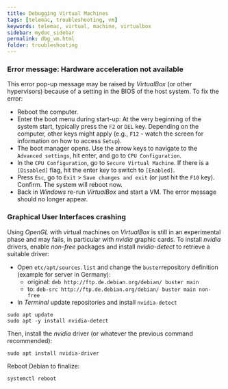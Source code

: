 ```yaml
---
title: Debugging Virtual Machines
tags: [telemac, troubleshooting, vm]
keywords: telemac, virtual, machine, virtualbox
sidebar: mydoc_sidebar
permalink: dbg_vm.html
folder: troubleshooting
---
```


### Error message: Hardware acceleration not available

This error pop-up message may be raised by *VirtualBox* (or other hypervisors) because of a setting in the BIOS of the host system. To fix the error:

* Reboot the computer.
* Enter the boot menu during start-up: At the very beginning of the system start, typically press the `F2` or `DEL` key. Depending on the computer, other keys might apply (e.g., `F12` - watch the screen for information on how to access `Setup`).
* The boot manager opens. Use the arrow keys to navigate to the `Advanced settings`, hit enter, and go to `CPU Configuration`.
* In the `CPU Configuration`, go to `Secure Virtual Machine`. If there is a `[Disabled]` flag, hit the enter key to switch to `[Enabled]`.
* Press `Esc`, go to `Exit` > `Save changes and exit` (or just hit the `F10` key). Confirm. The system will reboot now.
* Back in *Windows* re-run *VirtualBox* and start a VM. The error message should no longer appear.


### Graphical User Interfaces crashing

Using *OpenGL* with virtual machines on *VirtualBox* is still in an experimental phase and may fails, in particular with *nvidia* graphic cards. To install *nvidia* drivers, enable *non-free* packages and install *nvidia-detect* to retrieve a suitable driver:

 * Open `etc/apt/sources.list` and change the `buster`repository definition (example for server in Germany):
    + original: `deb http://ftp.de.debian.org/debian/ buster main`
    + to: `deb-src http://ftp.de.debian.org/debian/ buster main non-free`
* In *Terminal* update repositories and install `nvidia-detect`

```
sudo apt update
sudo apt -y install nvidia-detect
```

Then, install the *nvidia* driver (or whatever the previous command recommended):

```
sudo apt install nvidia-driver
```

Reboot Debian to finalize:

```
systemctl reboot
```
